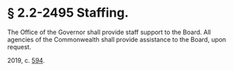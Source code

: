 # § 2.2-2495 Staffing.

<p>The Office of the Governor shall provide staff support to the Board. All agencies of the Commonwealth shall provide assistance to the Board, upon request.</p><p>2019, c. <a href='http://lis.virginia.gov/cgi-bin/legp604.exe?191+ful+CHAP0594'>594</a>.</p>
